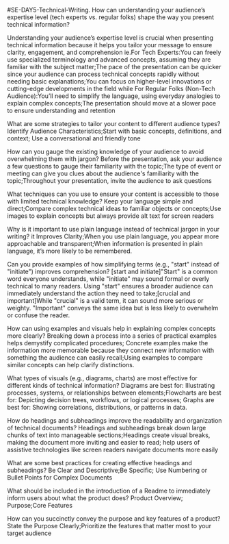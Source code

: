 #SE-DAY5-Technical-Writing.
How can understanding your audience’s expertise level (tech experts vs. regular folks) shape the way you present technical information?

Understanding your audience’s expertise level is crucial when presenting technical information because it helps you tailor your message to ensure clarity, engagement, and comprehension ie.For Tech Experts:You can freely use specialized terminology and advanced concepts, assuming they are familiar with the subject matter;The pace of the presentation can be quicker since your audience can process technical concepts rapidly without needing basic explanations;You can focus on higher-level innovations or cutting-edge developments in the field while For Regular Folks (Non-Tech Audience):You’ll need to simplify the language, using everyday analogies to explain complex concepts;The presentation should move at a slower pace to ensure understanding and retention

What are some strategies to tailor your content to different audience types?
Identify Audience Characteristics;Start with basic concepts, definitions, and context; Use a conversational and friendly tone

How can you gauge the existing knowledge of your audience to avoid overwhelming them with jargon?
Before the presentation, ask your audience a few questions to gauge their familiarity with the topic;The type of event or meeting can give you clues about the audience's familiarity with the topic;Throughout your presentation, invite the audience to ask questions

What techniques can you use to ensure your content is accessible to those with limited technical knowledge?
Keep your language simple and direct;Compare complex technical ideas to familiar objects or concepts;Use images to explain concepts but always provide alt text for screen readers

Why is it important to use plain language instead of technical jargon in your writing?
it Improves Clarity;When you use plain language, you appear more approachable and transparent;When information is presented in plain language, it’s more likely to be remembered. 

Can you provide examples of how simplifying terms (e.g., "start" instead of "initiate") improves comprehension?
[start and initiate]"Start" is a common word everyone understands, while "initiate" may sound formal or overly technical to many readers. Using "start" ensures a broader audience can immediately understand the action they need to take;[crucial and important]While "crucial" is a valid term, it can sound more serious or weighty. "Important" conveys the same idea but is less likely to overwhelm or confuse the reader.

How can using examples and visuals help in explaining complex concepts more clearly?
Breaking down a process into a series of practical examples helps demystify complicated procedures; Concrete examples make the information more memorable because they connect new information with something the audience can easily recall;Using examples to compare similar concepts can help clarify distinctions.

What types of visuals (e.g., diagrams, charts) are most effective for different kinds of technical information?
Diagrams are best for: Illustrating processes, systems, or relationships between elements;Flowcharts are best for: Depicting decision trees, workflows, or logical processes; Graphs are best for: Showing correlations, distributions, or patterns in data.

How do headings and subheadings improve the readability and organization of technical documents?
Headings and subheadings break down large chunks of text into manageable sections;Headings create visual breaks, making the document more inviting and easier to read; help users of assistive technologies like screen readers navigate documents more easily

What are some best practices for creating effective headings and subheadings?
Be Clear and Descriptive;Be Specific; Use Numbering or Bullet Points for Complex Documents

What should be included in the introduction of a Readme to immediately inform users about what the product does?
Product Overview; Purpose;Core Features

How can you succinctly convey the purpose and key features of a product?
State the Purpose Clearly;Prioritize the features that matter most to your target audience

